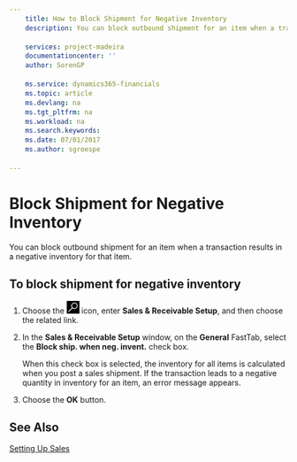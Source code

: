```yaml
---
    title: How to Block Shipment for Negative Inventory
    description: You can block outbound shipment for an item when a transaction results in a negative inventory for that item.

    services: project-madeira 
    documentationcenter: ''
    author: SorenGP

    ms.service: dynamics365-financials
    ms.topic: article
    ms.devlang: na
    ms.tgt_pltfrm: na
    ms.workload: na
    ms.search.keywords:
    ms.date: 07/01/2017
    ms.author: sgroespe

---
```

# Block Shipment for Negative Inventory
You can block outbound shipment for an item when a transaction results in a negative inventory for that item.  

## To block shipment for negative inventory  

1.  Choose the ![Search for Page or Report](../../media/ui-search/search_small.png "Search for Page or Report icon") icon, enter **Sales & Receivable Setup**, and then choose the related link.  
2.  In the **Sales & Receivable Setup** window, on the **General** FastTab, select the **Block ship. when neg. invent.** check box.  

    When this check box is selected, the inventory for all items is calculated when you post a sales shipment. If the transaction leads to a negative quantity in inventory for an item, an error message appears.  

3.  Choose the **OK** button.  

## See Also  
[Setting Up Sales](../../sales-setup-sales.md)
